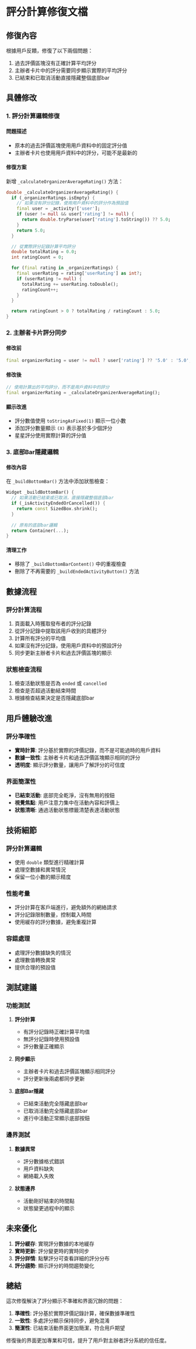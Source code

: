 # 評分計算修復文檔

## 修復內容

根據用戶反饋，修復了以下兩個問題：
1. 過去評價區塊沒有正確計算平均評分
2. 主辦者卡片中的評分需要同步顯示實際的平均評分
3. 已結束和已取消活動直接隱藏整個底部bar

## 具體修改

### 1. 評分計算邏輯修復

#### 問題描述
- 原本的過去評價區塊使用用戶資料中的固定評分值
- 主辦者卡片也使用用戶資料中的評分，可能不是最新的

#### 修復方案
新增 `_calculateOrganizerAverageRating()` 方法：

```dart
double _calculateOrganizerAverageRating() {
  if (_organizerRatings.isEmpty) {
    // 如果沒有評分記錄，使用用戶資料中的評分作為預設值
    final user = _activity!['user'];
    if (user != null && user['rating'] != null) {
      return double.tryParse(user['rating'].toString()) ?? 5.0;
    }
    return 5.0;
  }

  // 從實際評分記錄計算平均評分
  double totalRating = 0.0;
  int ratingCount = 0;

  for (final rating in _organizerRatings) {
    final userRating = rating['userRating'] as int?;
    if (userRating != null) {
      totalRating += userRating.toDouble();
      ratingCount++;
    }
  }

  return ratingCount > 0 ? totalRating / ratingCount : 5.0;
}
```

### 2. 主辦者卡片評分同步

#### 修改前
```dart
final organizerRating = user != null ? user['rating'] ?? '5.0' : '5.0';
```

#### 修改後
```dart
// 使用計算出的平均評分，而不是用戶資料中的評分
final organizerRating = _calculateOrganizerAverageRating();
```

#### 顯示改進
- 評分數值使用 `toStringAsFixed(1)` 顯示一位小數
- 添加評分數量顯示 `(X)` 表示基於多少個評分
- 星星評分使用實際計算的評分值

### 3. 底部Bar隱藏邏輯

#### 修改內容
在 `_buildBottomBar()` 方法中添加狀態檢查：

```dart
Widget _buildBottomBar() {
  // 如果活動已結束或已取消，直接隱藏整個底部bar
  if (_isActivityEndedOrCancelled()) {
    return const SizedBox.shrink();
  }
  
  // 原有的底部bar邏輯
  return Container(...);
}
```

#### 清理工作
- 移除了 `_buildBottomBarContent()` 中的重複檢查
- 刪除了不再需要的 `_buildEndedActivityButton()` 方法

## 數據流程

### 評分計算流程
1. 頁面載入時獲取發布者的評分記錄
2. 從評分記錄中提取該用戶收到的具體評分
3. 計算所有評分的平均值
4. 如果沒有評分記錄，使用用戶資料中的預設評分
5. 同步更新主辦者卡片和過去評價區塊的顯示

### 狀態檢查流程
1. 檢查活動狀態是否為 `ended` 或 `cancelled`
2. 檢查是否超過活動結束時間
3. 根據檢查結果決定是否隱藏底部bar

## 用戶體驗改進

### 評分準確性
- **實時計算**: 評分基於實際的評價記錄，而不是可能過時的用戶資料
- **數據一致性**: 主辦者卡片和過去評價區塊顯示相同的評分
- **透明度**: 顯示評分數量，讓用戶了解評分的可信度

### 界面簡潔性
- **已結束活動**: 底部完全乾淨，沒有無用的按鈕
- **視覺焦點**: 用戶注意力集中在活動內容和評價上
- **狀態清晰**: 通過活動狀態標籤清楚表達活動狀態

## 技術細節

### 評分計算邏輯
- 使用 `double` 類型進行精確計算
- 處理空數據和異常情況
- 保留一位小數的顯示精度

### 性能考量
- 評分計算在客戶端進行，避免額外的網絡請求
- 評分記錄限制數量，控制載入時間
- 使用緩存的評分數據，避免重複計算

### 容錯處理
- 處理評分數據缺失的情況
- 處理數值轉換異常
- 提供合理的預設值

## 測試建議

### 功能測試
1. **評分計算**
   - 有評分記錄時正確計算平均值
   - 無評分記錄時使用預設值
   - 評分數量正確顯示

2. **同步顯示**
   - 主辦者卡片和過去評價區塊顯示相同評分
   - 評分更新後兩處都同步更新

3. **底部Bar隱藏**
   - 已結束活動完全隱藏底部bar
   - 已取消活動完全隱藏底部bar
   - 進行中活動正常顯示底部按鈕

### 邊界測試
1. **數據異常**
   - 評分數據格式錯誤
   - 用戶資料缺失
   - 網絡載入失敗

2. **狀態邊界**
   - 活動剛好結束的時間點
   - 狀態變更過程中的顯示

## 未來優化

1. **評分緩存**: 實現評分數據的本地緩存
2. **實時更新**: 評分變更時的實時同步
3. **評分詳情**: 點擊評分可查看詳細的評分分布
4. **評分趨勢**: 顯示評分的時間趨勢變化

## 總結

這次修復解決了評分顯示不準確和界面冗餘的問題：

1. **準確性**: 評分基於實際評價記錄計算，確保數據準確性
2. **一致性**: 多處評分顯示保持同步，避免混淆
3. **簡潔性**: 已結束活動界面更加簡潔，符合用戶期望

修復後的界面更加專業和可信，提升了用戶對主辦者評分系統的信任度。
